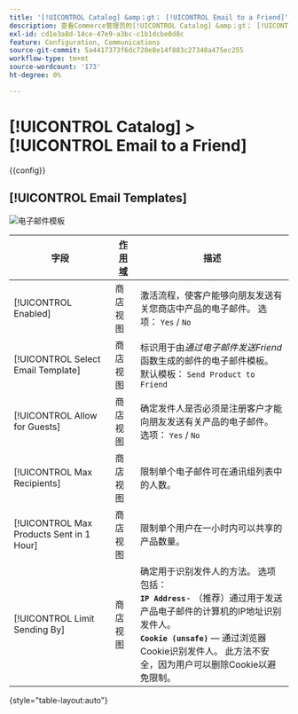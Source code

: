 ```yaml
---
title: '[!UICONTROL Catalog] &amp；gt； [!UICONTROL Email to a Friend]'
description: 查看Commerce管理员的[!UICONTROL Catalog] &amp；gt； [!UICONTROL Email to a Friend]页面上的配置设置。
exl-id: cd1e3a8d-14ce-47e9-a3bc-c1b1dcbe0d8c
feature: Configuration, Communications
source-git-commit: 5a4417373f6dc720e8e14f883c27348a475ec255
workflow-type: tm+mt
source-wordcount: '173'
ht-degree: 0%

---
```


# [!UICONTROL Catalog] > [!UICONTROL Email to a Friend]

{{config}}

## [!UICONTROL Email Templates]

![电子邮件模板](./assets/email-to-a-friend-email-templates.png)<!-- zoom -->

<!-- [Email Templates](https://experienceleague.adobe.com/zh-hans/docs/commerce-admin/systems/communications/email-templates#configure-email-templates) -->

| 字段 | [作用域](../../getting-started/websites-stores-views.md#scope-settings) | 描述 |
|--- |--- |--- |
| [!UICONTROL Enabled] | 商店视图 | 激活流程，使客户能够向朋友发送有关您商店中产品的电子邮件。 选项： `Yes` / `No` |
| [!UICONTROL Select Email Template] | 商店视图 | 标识用于由&#x200B;_通过电子邮件发送Friend_&#x200B;函数生成的邮件的电子邮件模板。 默认模板： `Send Product to Friend` |
| [!UICONTROL Allow for Guests] | 商店视图 | 确定发件人是否必须是注册客户才能向朋友发送有关产品的电子邮件。 选项： `Yes` / `No` |
| [!UICONTROL Max Recipients] | 商店视图 | 限制单个电子邮件可在通讯组列表中的人数。 |
| [!UICONTROL Max Products Sent in 1  Hour] | 商店视图 | 限制单个用户在一小时内可以共享的产品数量。 |
| [!UICONTROL Limit Sending By] | 商店视图 | 确定用于识别发件人的方法。 选项包括： <br/>**`IP Address`**- （推荐）通过用于发送产品电子邮件的计算机的IP地址识别发件人。<br/>**`Cookie (unsafe)`** — 通过浏览器Cookie识别发件人。 此方法不安全，因为用户可以删除Cookie以避免限制。 |

{style="table-layout:auto"}
